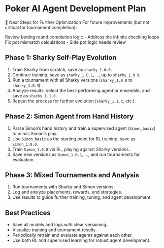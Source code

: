 

# Poker AI Agent Development Plan


🎯 Next Steps for Further Optimization
For future improvements (but not critical for tournament completion):

Review betting round completion logic - Address the infinite checking loops
Fix pot mismatch calculations - Side pot logic needs review



## Phase 1: Sharky Self-Play Evolution
1. Train Sharky from scratch, save as `sharky_1.0.0`.
2. Continue training, save as `sharky_1.0.1`, ..., up to `sharky_1.0.9`.
3. Run a tournament with all Sharky versions (`sharky_1.0.0` to `sharky_1.0.9`).
4. Analyze results, select the best-performing agent or ensemble, and save as `sharky_1.1.0`.
5. Repeat the process for further evolution (`sharky_1.1.x`, etc.).

## Phase 2: Simon Agent from Hand History
1. Parse Simon’s hand history and train a supervised agent (`Simon_basic`) to mimic Simon’s play.
2. Use `Simon_basic` as the starting point for RL training, save as `Simon_1.0.0`.
3. Train `Simon_1.0.0` via RL, playing against Sharky versions.
4. Save new versions as `Simon_1.0.1`, ..., and run tournaments for evaluation.

## Phase 3: Mixed Tournaments and Analysis
1. Run tournaments with Sharky and Simon versions.
2. Log and analyze placements, rewards, and strategies.
3. Use results to guide further training, tuning, and agent development.

## Best Practices
- Save all models and logs with clear versioning.
- Visualize training and tournament results.
- Periodically retrain and evaluate agents against each other.
- Use both RL and supervised learning for robust agent development.